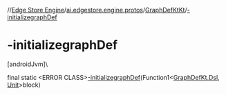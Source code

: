 //[Edge Store Engine](../../../index.md)/[ai.edgestore.engine.protos](../index.md)/[GraphDefKtKt](index.md)/[-initializegraphDef](-initializegraph-def.md)

# -initializegraphDef

[androidJvm]\

final static &lt;ERROR CLASS&gt;[-initializegraphDef](-initializegraph-def.md)(Function1&lt;[GraphDefKt.Dsl](../-graph-def-kt/-dsl/index.md), [Unit](https://kotlinlang.org/api/latest/jvm/stdlib/kotlin/-unit/index.html)&gt;block)
